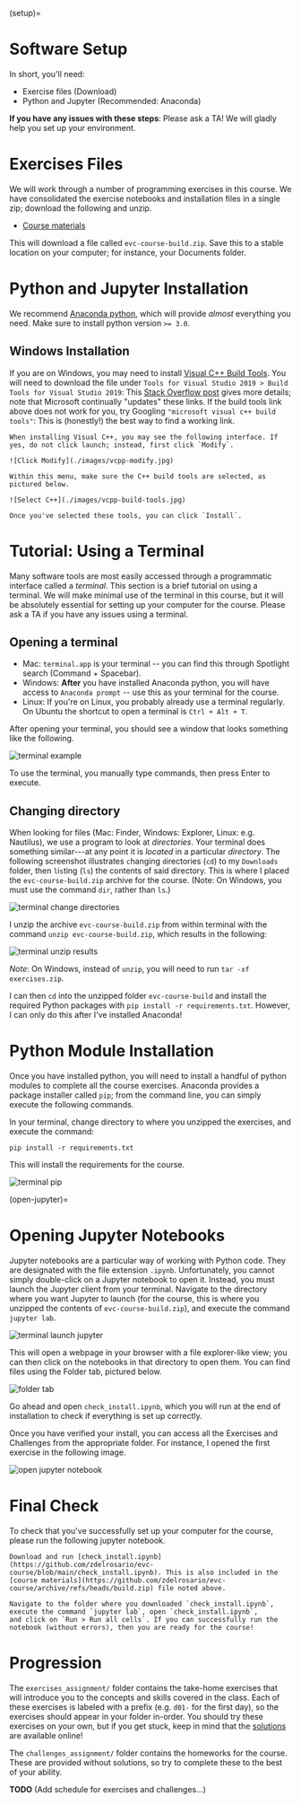 (setup)=
# Software Setup

In short, you'll need:

- Exercise files (Download)
- Python and Jupyter (Recommended: Anaconda)

**If you have any issues with these steps**: Please ask a TA! We will gladly
help you set up your environment.

# Exercises Files
<!-- ------------------------- -->

We will work through a number of programming exercises in this course. We have
consolidated the exercise notebooks and installation files in a single zip;
download the following and unzip.

- [Course materials](https://github.com/zdelrosario/evc-course/archive/refs/heads/build.zip)

This will download a file called `evc-course-build.zip`. Save this to a stable location on your computer; for instance, your Documents folder.

# Python and Jupyter Installation
<!-- ------------------------- -->

We recommend [Anaconda
python](https://www.anaconda.com/distribution/#download-section), which will
provide *almost* everything you need. Make sure to install python version `>=
3.0`.

## Windows Installation
<!-- ------------------------- -->

If you are on Windows, you may need to install [Visual C++ Build Tools](https://visualstudio.microsoft.com/downloads/#build-tools-for-visual-studio-2019). You will need to download the file under `Tools for Visual Studio 2019 > Build Tools for Visual Studio 2019`: This [Stack Overflow post](https://stackoverflow.com/questions/40504552/how-to-install-visual-c-build-tools) gives more details; note that Microsoft continually "updates" these links. If the build tools link above does not work for you, try Googling `"microsoft visual c++ build tools"`: This is (honestly!) the best way to find a working link.

```{admonition} Make sure to select the build tools
When installing Visual C++, you may see the following interface. If yes, do not click launch; instead, first click `Modify`.

![Click Modify](./images/vcpp-modify.jpg)

Within this menu, make sure the C++ build tools are selected, as pictured below.

![Select C++](./images/vcpp-build-tools.jpg)

Once you've selected these tools, you can click `Install`.
```

# Tutorial: Using a Terminal
<!-- -------------------------------------------------- -->

Many software tools are most easily accessed through a programmatic interface called a *terminal*. This section is a brief tutorial on using a terminal. We will make minimal use of the terminal in this course, but it will be absolutely essential for setting up your computer for the course. Please ask a TA if you have any issues using a terminal.

## Opening a terminal

- Mac: `terminal.app` is your terminal -- you can find this through Spotlight
  search (Command + Spacebar).
- Windows: **After** you have installed Anaconda python, you will have access to
  `Anaconda prompt` -- use this as your terminal for the course.
- Linux: If you're on Linux, you probably already use a terminal regularly. On
  Ubuntu the shortcut to open a terminal is `Ctrl + Alt + T`.

After opening your terminal, you should see a window that looks something like the following.

![terminal example](./images/terminal-base.png)

To use the terminal, you manually type commands, then press Enter to execute.

## Changing directory

When looking for files (Mac: Finder, Windows: Explorer, Linux: e.g. Nautilus), we use a program to look at *directories*. Your terminal does something similar---at any point it is *located* in a particular *directory*. The following screenshot illustrates `c`hanging `d`irectories (`cd`) to my `Downloads` folder, then `l`i`s`ting (`ls`) the contents of said directory. This is where I placed the `evc-course-build.zip` archive for the course. (Note: On Windows, you must use the command `dir`, rather than `ls`.)

![terminal change directories](./images/terminal-cd-ls.png)

I unzip the archive `evc-course-build.zip` from within terminal with the command `unzip
evc-course-build.zip`, which results in the following:

![terminal unzip results](./images/terminal-unzip-result.png)

*Note*: On Windows, instead of `unzip`, you will need to run `tar -xf
exercises.zip`.

I can then `cd` into the unzipped folder `evc-course-build` and install the required Python packages with `pip install -r requirements.txt`. However, I can only do this after I've installed Anaconda!

# Python Module Installation
<!-- ------------------------- -->

Once you have installed python, you will need to install a handful of python modules to complete all the course exercises. Anaconda provides a package installer called `pip`; from the command line, you can simply execute the following commands.

In your terminal, change directory to where you unzipped the exercises, and execute the command:

```
pip install -r requirements.txt
```

This will install the requirements for the course.

![terminal pip](./images/terminal-pip.png)

(open-jupyter)=
# Opening Jupyter Notebooks
<!-- ------------------------- -->

Jupyter notebooks are a particular way of working with Python code. They are designated with the file extension `.ipynb`. Unfortunately, you cannot simply double-click on a Jupyter notebook to open it. Instead, you must launch the Jupyter client from your terminal. Navigate to the directory where you want Jupyter to launch (for the course, this is where you unzipped the contents of `evc-course-build.zip`), and execute the command `jupyter lab`.

![terminal launch jupyter](./images/jupyter-launch.png)

This will open a webpage in your browser with a file explorer-like view; you can then click on the notebooks in that directory to open them. You can find files using the Folder tab, pictured below.

![folder tab](./images/jupyter-files.png)

Go ahead and open `check_install.ipynb`, which you will run at the end of installation to check if everything is set up correctly.

Once you have verified your install, you can access all the Exercises and Challenges from the appropriate folder. For instance, I opened the first exercise in the following image.

![open jupyter notebook](./images/jupyter-open.png)

# Final Check
<!-- -------------------------------------------------- -->

To check that you've successfully set up your computer for the course, please
run the following jupyter notebook.

```{admonition} Test your installation
Download and run [check_install.ipynb](https://github.com/zdelrosario/evc-course/blob/main/check_install.ipynb). This is also included in the [course materials](https://github.com/zdelrosario/evc-course/archive/refs/heads/build.zip) file noted above.

Navigate to the folder where you downloaded `check_install.ipynb`,
execute the command `jupyter lab`, open `check_install.ipynb`,
and click on `Run > Run all cells`. If you can successfully run the
notebook (without errors), then you are ready for the course!
```

# Progression
<!-- -------------------------------------------------- -->

The `exercises_assignment/` folder contains the take-home exercises that will
introduce you to the concepts and skills covered in the class. Each of these
exercises is labeled with a prefix (e.g. `d01-` for the first day), so the
exercises should appear in your folder in-order. You should try these exercises
on your own, but if you get stuck, keep in mind that the
[solutions](https://zdelrosario.github.io/evc-course/frontmatter/exercises.html)
are available online!

The `challenges_assignment/` folder contains the homeworks for the course. These
are provided without solutions, so try to complete these to the best of your
ability.

**TODO** (Add schedule for exercises and challenges...)

